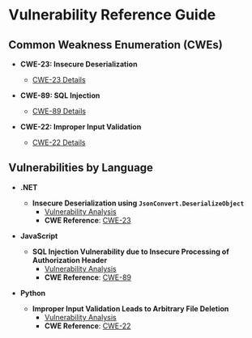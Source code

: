 # Vulnerability Reference Guide

## Common Weakness Enumeration (CWEs)

- **CWE-23: Insecure Deserialization**
  - [CWE-23 Details](https://cwe.mitre.org/data/definitions/23.html)

- **CWE-89: SQL Injection**
  - [CWE-89 Details](https://cwe.mitre.org/data/definitions/89.html)

- **CWE-22: Improper Input Validation**
  - [CWE-22 Details](https://cwe.mitre.org/data/definitions/22.html)

## Vulnerabilities by Language

- **.NET**
  - **Insecure Deserialization using `JsonConvert.DeserializeObject`**
    - [Vulnerability Analysis](.NET/Deserialization)
    - **CWE Reference**: [CWE-23](https://cwe.mitre.org/data/definitions/23.html)

- **JavaScript**
  - **SQL Injection Vulnerability due to Insecure Processing of Authorization Header**
    - [Vulnerability Analysis](JavaScript/anything-llm-vulnerabilities.md)
    - **CWE Reference**: [CWE-89](https://cwe.mitre.org/data/definitions/89.html)

- **Python**
  - **Improper Input Validation Leads to Arbitrary File Deletion**
    - [Vulnerability Analysis](Python/anything-llm.md)
    - **CWE Reference**: [CWE-22](https://cwe.mitre.org/data/definitions/22.html)
